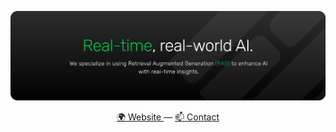 <p align="center">
  <img src="./intro.png" alt="Real-time, real-world AI." />
</p>

<div align="center">
  <a href="https://hypereal.ai"> 🌍 Website <a>
  —
  <a href="mailto:contact@hypereal.ai"> 📫 Contact <a>
</div>
